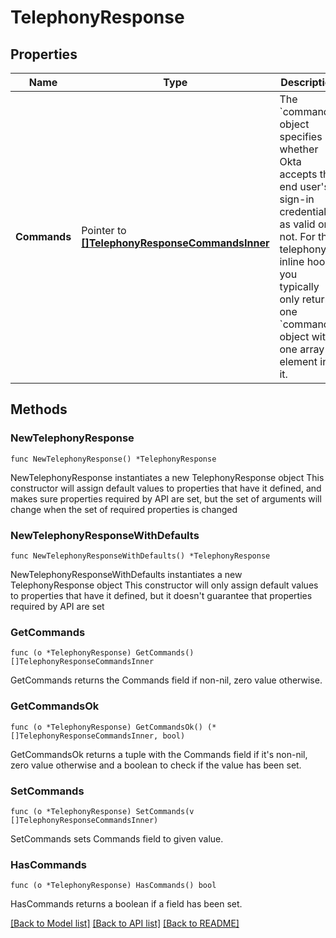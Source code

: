 # TelephonyResponse

## Properties

Name | Type | Description | Notes
------------ | ------------- | ------------- | -------------
**Commands** | Pointer to [**[]TelephonyResponseCommandsInner**](TelephonyResponseCommandsInner.md) | The &#x60;commands&#x60; object specifies whether Okta accepts the end user&#39;s sign-in credentials as valid or not. For the telephony inline hook, you typically only return one &#x60;commands&#x60; object with one array element in it. | [optional] 

## Methods

### NewTelephonyResponse

`func NewTelephonyResponse() *TelephonyResponse`

NewTelephonyResponse instantiates a new TelephonyResponse object
This constructor will assign default values to properties that have it defined,
and makes sure properties required by API are set, but the set of arguments
will change when the set of required properties is changed

### NewTelephonyResponseWithDefaults

`func NewTelephonyResponseWithDefaults() *TelephonyResponse`

NewTelephonyResponseWithDefaults instantiates a new TelephonyResponse object
This constructor will only assign default values to properties that have it defined,
but it doesn't guarantee that properties required by API are set

### GetCommands

`func (o *TelephonyResponse) GetCommands() []TelephonyResponseCommandsInner`

GetCommands returns the Commands field if non-nil, zero value otherwise.

### GetCommandsOk

`func (o *TelephonyResponse) GetCommandsOk() (*[]TelephonyResponseCommandsInner, bool)`

GetCommandsOk returns a tuple with the Commands field if it's non-nil, zero value otherwise
and a boolean to check if the value has been set.

### SetCommands

`func (o *TelephonyResponse) SetCommands(v []TelephonyResponseCommandsInner)`

SetCommands sets Commands field to given value.

### HasCommands

`func (o *TelephonyResponse) HasCommands() bool`

HasCommands returns a boolean if a field has been set.


[[Back to Model list]](../README.md#documentation-for-models) [[Back to API list]](../README.md#documentation-for-api-endpoints) [[Back to README]](../README.md)


